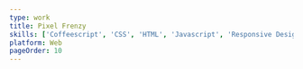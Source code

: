 ```yaml
---
type: work
title: Pixel Frenzy
skills: ['Coffeescript', 'CSS', 'HTML', 'Javascript', 'Responsive Design', 'SASS']
platform: Web
pageOrder: 10
---
```

